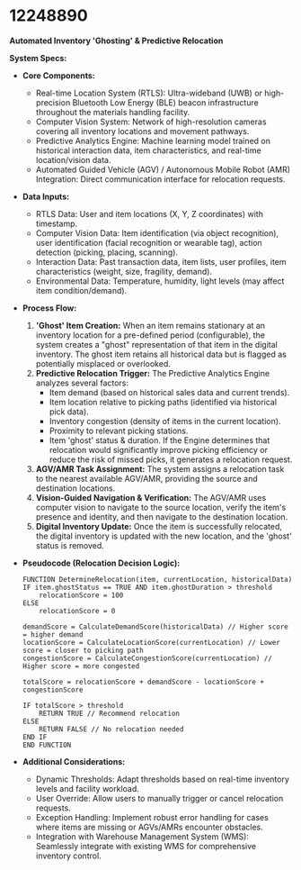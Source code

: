 # 12248890

**Automated Inventory 'Ghosting' & Predictive Relocation**

**System Specs:**

*   **Core Components:**
    *   Real-time Location System (RTLS): Ultra-wideband (UWB) or high-precision Bluetooth Low Energy (BLE) beacon infrastructure throughout the materials handling facility.
    *   Computer Vision System: Network of high-resolution cameras covering all inventory locations and movement pathways.
    *   Predictive Analytics Engine: Machine learning model trained on historical interaction data, item characteristics, and real-time location/vision data.
    *   Automated Guided Vehicle (AGV) / Autonomous Mobile Robot (AMR) Integration: Direct communication interface for relocation requests.
*   **Data Inputs:**
    *   RTLS Data: User and item locations (X, Y, Z coordinates) with timestamp.
    *   Computer Vision Data: Item identification (via object recognition), user identification (facial recognition or wearable tag), action detection (picking, placing, scanning).
    *   Interaction Data: Past transaction data, item lists, user profiles, item characteristics (weight, size, fragility, demand).
    *   Environmental Data: Temperature, humidity, light levels (may affect item condition/demand).
*   **Process Flow:**

    1.  **'Ghost' Item Creation:** When an item remains stationary at an inventory location for a pre-defined period (configurable), the system creates a "ghost" representation of that item in the digital inventory.  The ghost item retains all historical data but is flagged as potentially misplaced or overlooked.
    2.  **Predictive Relocation Trigger:** The Predictive Analytics Engine analyzes several factors:
        *   Item demand (based on historical sales data and current trends).
        *   Item location relative to picking paths (identified via historical pick data).
        *   Inventory congestion (density of items in the current location).
        *   Proximity to relevant picking stations.
        *   Item 'ghost' status & duration.
        If the Engine determines that relocation would significantly improve picking efficiency or reduce the risk of missed picks, it generates a relocation request.
    3.  **AGV/AMR Task Assignment:** The system assigns a relocation task to the nearest available AGV/AMR, providing the source and destination locations.
    4.  **Vision-Guided Navigation & Verification:** The AGV/AMR uses computer vision to navigate to the source location, verify the item's presence and identity, and then navigate to the destination location.
    5.  **Digital Inventory Update:** Once the item is successfully relocated, the digital inventory is updated with the new location, and the 'ghost' status is removed.

*   **Pseudocode (Relocation Decision Logic):**

    ```
    FUNCTION DetermineRelocation(item, currentLocation, historicalData)
    IF item.ghostStatus == TRUE AND item.ghostDuration > threshold
        relocationScore = 100
    ELSE
        relocationScore = 0

    demandScore = CalculateDemandScore(historicalData) // Higher score = higher demand
    locationScore = CalculateLocationScore(currentLocation) // Lower score = closer to picking path
    congestionScore = CalculateCongestionScore(currentLocation) // Higher score = more congested

    totalScore = relocationScore + demandScore - locationScore + congestionScore

    IF totalScore > threshold
        RETURN TRUE // Recommend relocation
    ELSE
        RETURN FALSE // No relocation needed
    END IF
    END FUNCTION
    ```

*   **Additional Considerations:**
    *   Dynamic Thresholds: Adapt thresholds based on real-time inventory levels and facility workload.
    *   User Override: Allow users to manually trigger or cancel relocation requests.
    *   Exception Handling: Implement robust error handling for cases where items are missing or AGVs/AMRs encounter obstacles.
    *   Integration with Warehouse Management System (WMS): Seamlessly integrate with existing WMS for comprehensive inventory control.